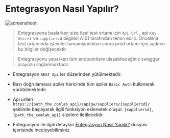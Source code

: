 # Entegrasyon Nasıl Yapılır?

![screenshoot](../../m/integrationhowto.png)

> Entegrasyona başlarken size özel test ortamı için `Api Url` , api `Key` , `Secret` ve `supplierid` bilgileri A101 tarafından temin edilir. Öncelikle test ortamında işlemler tamamlandıktan sonra prod ortamı için sadece bu bilgiler değişecektir.

>Entegrasyonu yaparken tüm endpointlere ulaşabileceğiniz swagger arayüzü sağlanmaktadır.

* Entegrasyon `REST Api` ler düzerinden yütülmektedir.
* Bazı doğrulamasız apiler haricinde tüm apiler `Basic Auth` kullanarak yürütülmektedir.
* Api urlleri  `https://{path_the_comlab_api}/sapigw/suppliers/{supplierid}/` şeklinde başlayarak ilgili fonksiyon eklenerek oluşur. `{supplierid}`,`{path_the_comlab_api}` sizelere iletilecektir.

* Entegrasyon ile ilgili detayları [Entegrasyon Nasıl Yapılır?](https://drive.google.com/file/d/17JQBJphLvFR09l-ie1Hbxj-IWHGkufpG/view?usp=sharing) dosyası içerisinde inceleyebilirsiniz. 
